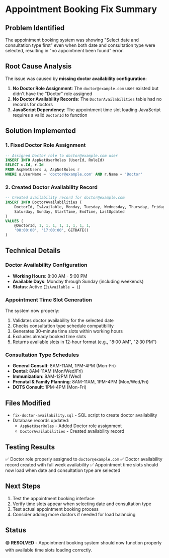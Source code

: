 # Appointment Booking Fix Summary

## Problem Identified
The appointment booking system was showing "Select date and consultation type first" even when both date and consultation type were selected, resulting in "no appointment been found" error.

## Root Cause Analysis
The issue was caused by **missing doctor availability configuration**:

1. **No Doctor Role Assignment**: The `doctor@example.com` user existed but didn't have the "Doctor" role assigned
2. **No Doctor Availability Records**: The `DoctorAvailabilities` table had no records for doctors
3. **JavaScript Dependency**: The appointment time slot loading JavaScript requires a valid `DoctorId` to function

## Solution Implemented

### 1. Fixed Doctor Role Assignment
```sql
-- Assigned Doctor role to doctor@example.com user
INSERT INTO AspNetUserRoles (UserId, RoleId) 
SELECT u.Id, r.Id 
FROM AspNetUsers u, AspNetRoles r 
WHERE u.UserName = 'doctor@example.com' AND r.Name = 'Doctor'
```

### 2. Created Doctor Availability Record
```sql
-- Created availability record for doctor@example.com
INSERT INTO DoctorAvailabilities (
    DoctorId, IsAvailable, Monday, Tuesday, Wednesday, Thursday, Friday, 
    Saturday, Sunday, StartTime, EndTime, LastUpdated
)
VALUES (
    @DoctorId, 1, 1, 1, 1, 1, 1, 1, 1, 
    '08:00:00', '17:00:00', GETDATE()
)
```

## Technical Details

### Doctor Availability Configuration
- **Working Hours**: 8:00 AM - 5:00 PM
- **Available Days**: Monday through Sunday (including weekends)
- **Status**: Active (`IsAvailable = 1`)

### Appointment Time Slot Generation
The system now properly:
1. Validates doctor availability for the selected date
2. Checks consultation type schedule compatibility
3. Generates 30-minute time slots within working hours
4. Excludes already booked time slots
5. Returns available slots in 12-hour format (e.g., "8:00 AM", "2:30 PM")

### Consultation Type Schedules
- **General Consult**: 8AM-11AM, 1PM-4PM (Mon-Fri)
- **Dental**: 8AM-11AM (Mon/Wed/Fri)
- **Immunization**: 8AM-12PM (Wed)
- **Prenatal & Family Planning**: 8AM-11AM, 1PM-4PM (Mon/Wed/Fri)
- **DOTS Consult**: 1PM-4PM (Mon-Fri)

## Files Modified
- `fix-doctor-availability.sql` - SQL script to create doctor availability
- Database records updated:
  - `AspNetUserRoles` - Added Doctor role assignment
  - `DoctorAvailabilities` - Created availability record

## Testing Results
✅ Doctor role properly assigned to `doctor@example.com`
✅ Doctor availability record created with full week availability
✅ Appointment time slots should now load when date and consultation type are selected

## Next Steps
1. Test the appointment booking interface
2. Verify time slots appear when selecting date and consultation type
3. Test actual appointment booking process
4. Consider adding more doctors if needed for load balancing

## Status
🟢 **RESOLVED** - Appointment booking system should now function properly with available time slots loading correctly.
